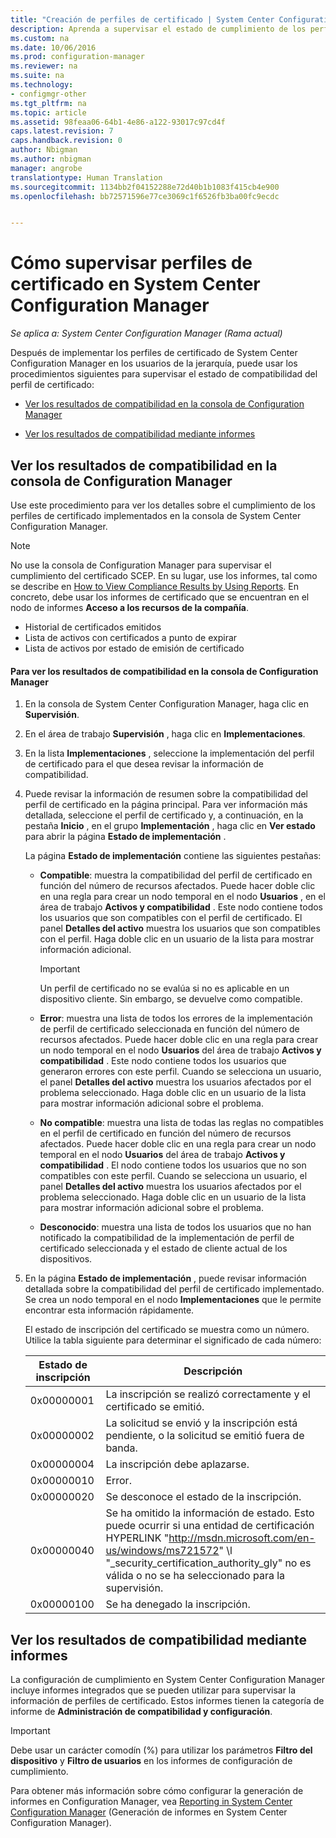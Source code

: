 ```yaml
---
title: "Creación de perfiles de certificado | System Center Configuration Manager"
description: Aprenda a supervisar el estado de cumplimiento de los perfiles de certificado de System Center Configuration Manager.
ms.custom: na
ms.date: 10/06/2016
ms.prod: configuration-manager
ms.reviewer: na
ms.suite: na
ms.technology:
- configmgr-other
ms.tgt_pltfrm: na
ms.topic: article
ms.assetid: 98feaa06-64b1-4e86-a122-93017c97cd4f
caps.latest.revision: 7
caps.handback.revision: 0
author: Nbigman
ms.author: nbigman
manager: angrobe
translationtype: Human Translation
ms.sourcegitcommit: 1134bb2f04152288e72d40b1b1083f415cb4e900
ms.openlocfilehash: bb72571596e77ce3069c1f6526fb3ba00fc9ecdc


---
```

# <a name="how-to-monitor-certificate-profiles-in-system-center-configuration-manager"></a>Cómo supervisar perfiles de certificado en System Center Configuration Manager

*Se aplica a: System Center Configuration Manager (Rama actual)*


Después de implementar los perfiles de certificado de System Center Configuration Manager en los usuarios de la jerarquía, puede usar los procedimientos siguientes para supervisar el estado de compatibilidad del perfil de certificado:  

-   [Ver los resultados de compatibilidad en la consola de Configuration Manager](#BKMK_console)  

-   [Ver los resultados de compatibilidad mediante informes](#BKMK_Reports)  

##  <a name="a-namebkmkconsolea-how-to-view-compliance-results-in-the-configuration-manager-console"></a><a name="BKMK_console"></a> Ver los resultados de compatibilidad en la consola de Configuration Manager  
 Use este procedimiento para ver los detalles sobre el cumplimiento de los perfiles de certificado implementados en la consola de System Center Configuration Manager.  

> [!NOTE]  
>  No use la consola de Configuration Manager para supervisar el cumplimiento del certificado SCEP. En su lugar, use los informes, tal como se describe en [How to View Compliance Results by Using Reports](#BKMK_Reports). En concreto, debe usar los informes de certificado que se encuentran en el nodo de informes **Acceso a los recursos de la compañía**.  
>   
>  -   Historial de certificados emitidos  
> -   Lista de activos con certificados a punto de expirar  
> -   Lista de activos por estado de emisión de certificado  

#### <a name="to-view-compliance-results-in-the-configuration-manager-console"></a>Para ver los resultados de compatibilidad en la consola de Configuration Manager  

1.  En la consola de System Center Configuration Manager, haga clic en **Supervisión**.  

2.  En el área de trabajo **Supervisión** , haga clic en **Implementaciones**.  

3.  En la lista **Implementaciones** , seleccione la implementación del perfil de certificado para el que desea revisar la información de compatibilidad.  

4.  Puede revisar la información de resumen sobre la compatibilidad del perfil de certificado en la página principal. Para ver información más detallada, seleccione el perfil de certificado y, a continuación, en la pestaña **Inicio** , en el grupo **Implementación** , haga clic en **Ver estado** para abrir la página **Estado de implementación** .  

     La página **Estado de implementación** contiene las siguientes pestañas:  

    -   **Compatible**: muestra la compatibilidad del perfil de certificado en función del número de recursos afectados. Puede hacer doble clic en una regla para crear un nodo temporal en el nodo **Usuarios** , en el área de trabajo **Activos y compatibilidad** . Este nodo contiene todos los usuarios que son compatibles con el perfil de certificado. El panel **Detalles del activo** muestra los usuarios que son compatibles con el perfil. Haga doble clic en un usuario de la lista para mostrar información adicional.  

        > [!IMPORTANT]  
        >  Un perfil de certificado no se evalúa si no es aplicable en un dispositivo cliente. Sin embargo, se devuelve como compatible.  

    -   **Error**: muestra una lista de todos los errores de la implementación de perfil de certificado seleccionada en función del número de recursos afectados. Puede hacer doble clic en una regla para crear un nodo temporal en el nodo **Usuarios** del área de trabajo **Activos y compatibilidad** . Este nodo contiene todos los usuarios que generaron errores con este perfil. Cuando se selecciona un usuario, el panel **Detalles del activo** muestra los usuarios afectados por el problema seleccionado. Haga doble clic en un usuario de la lista para mostrar información adicional sobre el problema.  

    -   **No compatible**: muestra una lista de todas las reglas no compatibles en el perfil de certificado en función del número de recursos afectados. Puede hacer doble clic en una regla para crear un nodo temporal en el nodo **Usuarios** del área de trabajo **Activos y compatibilidad** . El nodo contiene todos los usuarios que no son compatibles con este perfil. Cuando se selecciona un usuario, el panel **Detalles del activo** muestra los usuarios afectados por el problema seleccionado. Haga doble clic en un usuario de la lista para mostrar información adicional sobre el problema.  

    -   **Desconocido**: muestra una lista de todos los usuarios que no han notificado la compatibilidad de la implementación de perfil de certificado seleccionada y el estado de cliente actual de los dispositivos.  

5.  En la página **Estado de implementación** , puede revisar información detallada sobre la compatibilidad del perfil de certificado implementado. Se crea un nodo temporal en el nodo **Implementaciones** que le permite encontrar esta información rápidamente.  

     El estado de inscripción del certificado se muestra como un número. Utilice la tabla siguiente para determinar el significado de cada número:  

    |Estado de inscripción|Descripción|  
    |-----------------------|-----------------|  
    |0x00000001|La inscripción se realizó correctamente y el certificado se emitió.|  
    |0x00000002|La solicitud se envió y la inscripción está pendiente, o la solicitud se emitió fuera de banda.|  
    |0x00000004|La inscripción debe aplazarse.|  
    |0x00000010|Error.|  
    |0x00000020|Se desconoce el estado de la inscripción.|  
    |0x00000040|Se ha omitido la información de estado. Esto puede ocurrir si una entidad de certificación HYPERLINK "http://msdn.microsoft.com/en-us/windows/ms721572" \l "_security_certification_authority_gly" no es válida o no se ha seleccionado para la supervisión.|  
    |0x00000100|Se ha denegado la inscripción.|  

##  <a name="a-namebkmkreportsa-how-to-view-compliance-results-by-using-reports"></a><a name="BKMK_Reports"></a> Ver los resultados de compatibilidad mediante informes

 La configuración de cumplimiento en System Center Configuration Manager incluye informes integrados que se pueden utilizar para supervisar la información de perfiles de certificado. Estos informes tienen la categoría de informe de **Administración de compatibilidad y configuración**.  

> [!IMPORTANT]  
>  Debe usar un carácter comodín (%) para utilizar los parámetros **Filtro del dispositivo** y **Filtro de usuarios** en los informes de configuración de cumplimiento.  

 Para obtener más información sobre cómo configurar la generación de informes en Configuration Manager, vea [Reporting in System Center Configuration Manager](../../core/servers/manage/reporting.md) (Generación de informes en System Center Configuration Manager).  



<!--HONumber=Nov16_HO1-->


